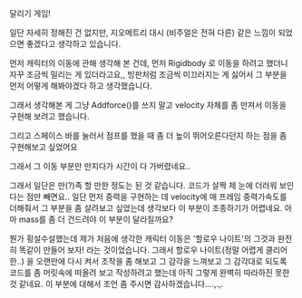 달리기 게임!

일단 자세히 정해진 건 없지만, 지오메트리 대시 (비주얼은 전혀 다른) 같은 느낌이 되었으면 좋겠다고 생각하고 있습니다.

먼저 캐릭터의 이동에 관해 생각해 본 건데, 먼저 Rigidbody 로 이동을 하려고 했더니 자꾸 조금씩 밀리는 게 있더라고요,, 빙판처럼 조금씩 미끄러지는 게 싫어서
그 부분을 먼저 어떻게 해봐야겠다 하고 생각했습니다.

그래서 생각해본 게 그냥 Addforce()를 쓰지 말고 velocity 자체를 좀 만져서 이동을 구현해 보려고 했습니다.

그리고 스페이스 바를 눌러서 점프를 했을 때 좀 더 높이 뛰어오른다던지 하는 점을 좀 구현해보고 싶었어요

그래서 그 이동 부분만 만지다가 시간이 다 가버렸네요..

그래서 일단은 만(?)족 할 만한 정도는 된 것 같습니다. 코드가 살짝 제 눈에 더러워 보인다는 점만 빼면요..
일단 먼저 중력을 구현하는 데 velocity에 매 프레임 중력가속도를 더해줘서 그 부분을 좀 살려보고 싶었는데 생각보다 이 부분이 조종하기가 어렵네요. 아마 mass를 좀 더 건드려야 이 부분이 달라질까요?


뭔가 횡설수설했는데 제가 처음에 생각한 캐릭터 이동은 '할로우 나이트'의 그것과 완전히 똑같이 만들어 보자! 라는 것이었습니다.
그래서 할로우 나이트(정말 어렵게 클리어한..) 을 오랜만에 다시 켜서 조작을 좀 해보고 그 감각을 느껴보고 그 감각대로 되도록 코드를 좀 머릿속에 떠올려 보고 작성하려고 했는데 아직 그렇게 완벽히 따라하진 못한 것 같네요.
이 부분에 대해서 조언 좀 주시면 감사하겠습니다....,.,.
